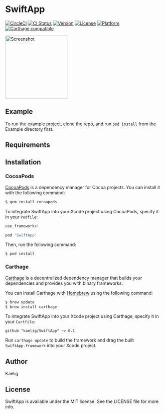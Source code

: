 # SwiftApp

[![CircleCI](https://circleci.com/gh/kaelig/SwiftApp.svg?style=svg)](https://circleci.com/gh/kaelig/SwiftApp)
[![CI Status](http://img.shields.io/travis/kaelig/SwiftApp.svg?style=flat)](https://travis-ci.org/kaelig/SwiftApp)
[![Version](https://img.shields.io/cocoapods/v/SwiftApp.svg?style=flat)](https://cocoapods.org/pods/SwiftApp)
[![License](https://img.shields.io/cocoapods/l/SwiftApp.svg?style=flat)](https://cocoapods.org/pods/SwiftApp)
[![Platform](https://img.shields.io/cocoapods/p/SwiftApp.svg?style=flat)](https://cocoapods.org/pods/SwiftApp)
[![Carthage compatible](https://img.shields.io/badge/Carthage-compatible-4BC51D.svg?style=flat)](https://github.com/Carthage/Carthage)

<a href="https://placehold.it/400?text=Screen+shot"><img width=200 height=200 src="https://placehold.it/400?text=Screen+shot" alt="Screenshot" /></a>


## Example

To run the example project, clone the repo, and run `pod install` from the Example directory first.


## Requirements


## Installation

### CocoaPods

[CocoaPods](http://cocoapods.org) is a dependency manager for Cocoa projects. You can install it with the following command:

```bash
$ gem install cocoapods
```

To integrate SwiftApp into your Xcode project using CocoaPods, specify it in your `Podfile`:

```ruby
use_frameworks!

pod 'SwiftApp'
```

Then, run the following command:

```bash
$ pod install
```


### Carthage

[Carthage](https://github.com/Carthage/Carthage) is a decentralized dependency manager that builds your dependencies and provides you with binary frameworks.

You can install Carthage with [Homebrew](http://brew.sh/) using the following command:

```bash
$ brew update
$ brew install carthage
```

To integrate SwiftApp into your Xcode project using Carthage, specify it in your `Cartfile`:

```ogdl
github "kaelig/SwiftApp" ~> 0.1
```

Run `carthage update` to build the framework and drag the built `SwiftApp.framework` into your Xcode project.


## Author

Kaelig


## License

SwiftApp is available under the MIT license. See the LICENSE file for more info.
